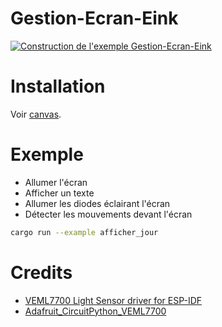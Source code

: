 # Gestion-Ecran-Eink

[![Construction de l'exemple Gestion-Ecran-Eink](https://github.com/ftmazzone/gestion-ecran-eink/actions/workflows/deploiement.yaml/badge.svg)](https://github.com/ftmazzone/gestion-ecran-eink/actions/workflows/deploiement.yaml)

# Installation

Voir [canvas](https://github.com/Automattic/node-canvas).

# Exemple 

- Allumer l'écran
- Afficher un texte
- Allumer les diodes éclairant l'écran
- Détecter les mouvements devant l'écran

```bash
cargo run --example afficher_jour
```

# Credits

* [VEML7700 Light Sensor driver for ESP-IDF](https://github.com/kgrozdanovski/veml7700-esp-idf#veml7700-light-sensor-driver-for-esp-idf)
* [Adafruit_CircuitPython_VEML7700](https://github.com/adafruit/Adafruit_CircuitPython_VEML7700/tree/main)
